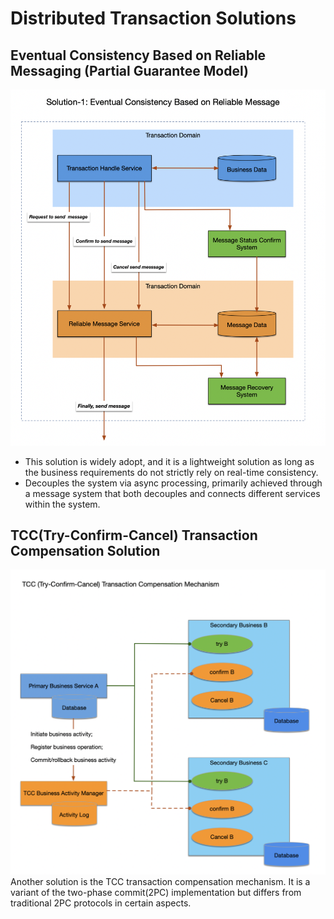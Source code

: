 # Distributed Transaction Solutions

## Eventual Consistency Based on Reliable Messaging (Partial Guarantee Model)

![](./02-eventual-consistency-solution.png)

- This solution is widely adopt, and it is a lightweight solution as long as the business requirements do not strictly
  rely on real-time consistency.
- Decouples the system via async processing, primarily achieved through a message system that both decouples and
  connects different services within the system.

## TCC(Try-Confirm-Cancel) Transaction Compensation Solution
![](./02-tcc-solution.png)
Another solution is the TCC transaction compensation mechanism. It is a variant of the two-phase commit(2PC)
implementation but differs from traditional 2PC protocols in certain aspects. 
